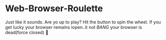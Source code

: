 # Web-Browser-Roulette
Just like it sounds. Are yo up to play? Hit the button to spin the wheel. If you get lucky your browser remains iopen..it not *BANG* your browser is dead(force closed) 🤣
